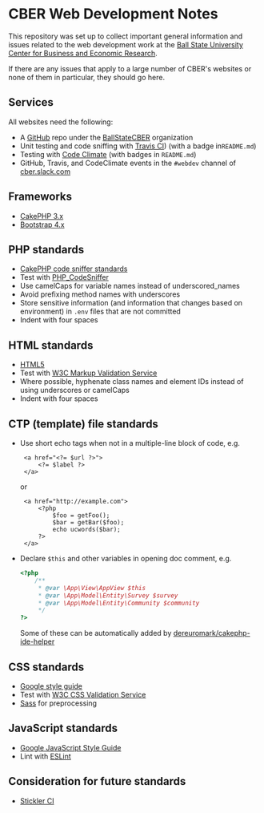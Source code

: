 # CBER Web Development Notes

This repository was set up to collect important general information and issues related to the web development work at
the [Ball State University Center for Business and Economic Research](http://bsu.edu/cber). 

If there are any issues that apply to a large number of CBER's websites or none of them in particular, 
they should go here. 

## Services
All websites need the following:
 - A [GitHub](https://github.com) repo under the [BallStateCBER](https://github.com/BallStateCBER) organization
 - Unit testing and code sniffing with [Travis CI](https://travis-ci.com/)) (with a badge in`README.md`)
 - Testing with [Code Climate](https://codeclimate.com/) (with badges in `README.md`)
 - GitHub, Travis, and CodeClimate events in the `#webdev` channel of [cber.slack.com](https://cber.slack.com)

## Frameworks
 - [CakePHP 3.x](https://book.cakephp.org/3.0/en/index.html)
 - [Bootstrap 4.x](https://getbootstrap.com/)

## PHP standards 
 - [CakePHP code sniffer standards](https://github.com/cakephp/cakephp-codesniffer)  
 - Test with [PHP_CodeSniffer](https://github.com/squizlabs/PHP_CodeSniffer)
 - Use camelCaps for variable names instead of underscored_names
 - Avoid prefixing method names with underscores
 - Store sensitive information (and information that changes based on environment) 
   in `.env` files that are not committed
 - Indent with four spaces

## HTML standards
 - [HTML5](https://www.w3.org/TR/html5/) 
 - Test with [W3C Markup Validation Service](https://validator.w3.org/)
 - Where possible, hyphenate class names and element IDs instead of using underscores or camelCaps
 - Indent with four spaces

## CTP (template) file standards
 - Use short echo tags when not in a multiple-line block of code, e.g.
 
   ```
    <a href="<?= $url ?>">
        <?= $label ?>
    </a>
   ```
   or
   ```
    <a href="http://example.com">
        <?php
            $foo = getFoo();
            $bar = getBar($foo);
            echo ucwords($bar);
        ?>
    </a>
   ```
 - Declare `$this` and other variables in opening doc comment, e.g. 
   ```php
   <?php
       /**
        * @var \App\View\AppView $this
        * @var \App\Model\Entity\Survey $survey
        * @var \App\Model\Entity\Community $community
        */
   ?>
   ```
   Some of these can be automatically added by [dereuromark/cakephp-ide-helper](https://github.com/dereuromark/cakephp-ide-helper/)

## CSS standards
 - [Google style guide](https://google.github.io/styleguide/htmlcssguide.html)  
 - Test with [W3C CSS Validation Service](https://jigsaw.w3.org/css-validator/)
 - [Sass](http://sass-lang.com/) for preprocessing

## JavaScript standards
 - [Google JavaScript Style Guide](https://google.github.io/styleguide/jsguide.html)
 - Lint with [ESLint](http://eslint.org/)

## Consideration for future standards
 - [Stickler CI](https://stickler-ci.com/)
